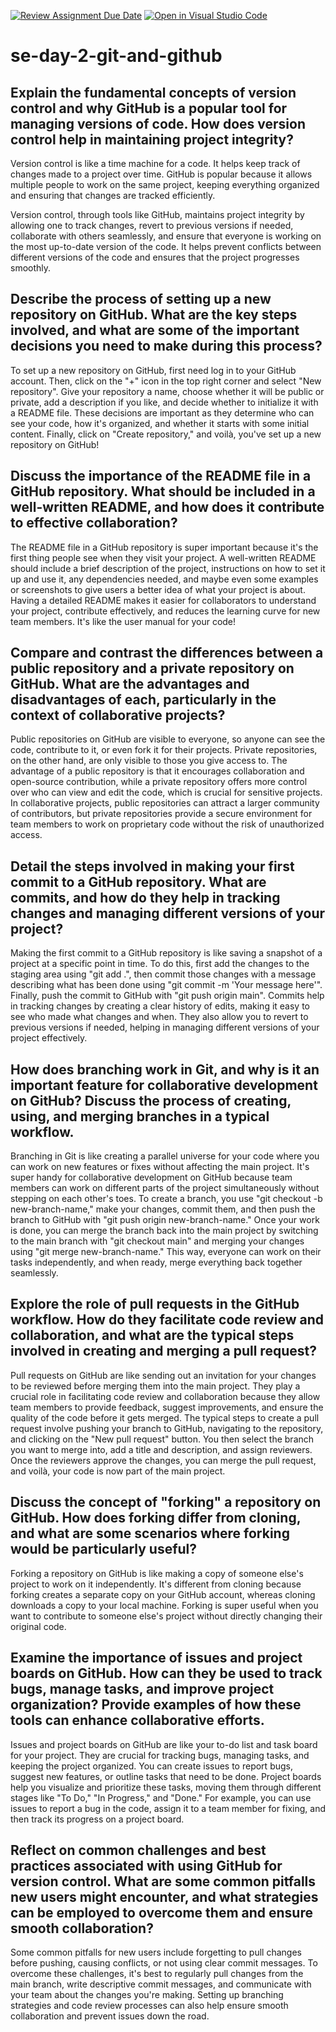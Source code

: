 [![Review Assignment Due Date](https://classroom.github.com/assets/deadline-readme-button-22041afd0340ce965d47ae6ef1cefeee28c7c493a6346c4f15d667ab976d596c.svg)](https://classroom.github.com/a/8wgCKhpZ)
[![Open in Visual Studio Code](https://classroom.github.com/assets/open-in-vscode-2e0aaae1b6195c2367325f4f02e2d04e9abb55f0b24a779b69b11b9e10269abc.svg)](https://classroom.github.com/online_ide?assignment_repo_id=15585678&assignment_repo_type=AssignmentRepo)
# se-day-2-git-and-github
## Explain the fundamental concepts of version control and why GitHub is a popular tool for managing versions of code. How does version control help in maintaining project integrity?
Version control is like a time machine for a code. It helps keep track of changes made to a project over time. GitHub is popular because it allows multiple people to work on the same project, keeping everything organized and ensuring that changes are tracked efficiently.

Version control, through tools like GitHub, maintains project integrity by allowing one to track changes, revert to previous versions if needed, collaborate with others seamlessly, and ensure that everyone is working on the most up-to-date version of the code. It helps prevent conflicts between different versions of the code and ensures that the project progresses smoothly.

## Describe the process of setting up a new repository on GitHub. What are the key steps involved, and what are some of the important decisions you need to make during this process?
To set up a new repository on GitHub, first need log in to your GitHub account. Then, click on the "+" icon in the top right corner and select "New repository". Give your repository a name, choose whether it will be public or private, add a description if you like, and decide whether to initialize it with a README file. These decisions are important as they determine who can see your code, how it's organized, and whether it starts with some initial content. Finally, click on "Create repository," and voilà, you've set up a new repository on GitHub!

## Discuss the importance of the README file in a GitHub repository. What should be included in a well-written README, and how does it contribute to effective collaboration?
The README file in a GitHub repository is super important because it's the first thing people see when they visit your project. A well-written README should include a brief description of the project, instructions on how to set it up and use it, any dependencies needed, and maybe even some examples or screenshots to give users a better idea of what your project is about. Having a detailed README makes it easier for collaborators to understand your project, contribute effectively, and reduces the learning curve for new team members. It's like the user manual for your code!
## Compare and contrast the differences between a public repository and a private repository on GitHub. What are the advantages and disadvantages of each, particularly in the context of collaborative projects?
Public repositories on GitHub are visible to everyone, so anyone can see the code, contribute to it, or even fork it for their projects. Private repositories, on the other hand, are only visible to those you give access to. The advantage of a public repository is that it encourages collaboration and open-source contribution, while a private repository offers more control over who can view and edit the code, which is crucial for sensitive projects. In collaborative projects, public repositories can attract a larger community of contributors, but private repositories provide a secure environment for team members to work on proprietary code without the risk of unauthorized access.

## Detail the steps involved in making your first commit to a GitHub repository. What are commits, and how do they help in tracking changes and managing different versions of your project?
Making the first commit to a GitHub repository is like saving a snapshot of a project at a specific point in time. To do this, first add the changes to the staging area using "git add .", then commit those changes with a message describing what has been done using "git commit -m 'Your message here'". Finally, push the commit to GitHub with "git push origin main". Commits help in tracking changes by creating a clear history of edits, making it easy to see who made what changes and when. They also allow you to revert to previous versions if needed, helping in managing different versions of your project effectively.

## How does branching work in Git, and why is it an important feature for collaborative development on GitHub? Discuss the process of creating, using, and merging branches in a typical workflow.
Branching in Git is like creating a parallel universe for your code where you can work on new features or fixes without affecting the main project. It's super handy for collaborative development on GitHub because team members can work on different parts of the project simultaneously without stepping on each other's toes. To create a branch, you use "git checkout -b new-branch-name," make your changes, commit them, and then push the branch to GitHub with "git push origin new-branch-name." Once your work is done, you can merge the branch back into the main project by switching to the main branch with "git checkout main" and merging your changes using "git merge new-branch-name." This way, everyone can work on their tasks independently, and when ready, merge everything back together seamlessly.
## Explore the role of pull requests in the GitHub workflow. How do they facilitate code review and collaboration, and what are the typical steps involved in creating and merging a pull request?
Pull requests on GitHub are like sending out an invitation for your changes to be reviewed before merging them into the main project. They play a crucial role in facilitating code review and collaboration because they allow team members to provide feedback, suggest improvements, and ensure the quality of the code before it gets merged. The typical steps to create a pull request involve pushing your branch to GitHub, navigating to the repository, and clicking on the "New pull request" button. You then select the branch you want to merge into, add a title and description, and assign reviewers. Once the reviewers approve the changes, you can merge the pull request, and voilà, your code is now part of the main project.

## Discuss the concept of "forking" a repository on GitHub. How does forking differ from cloning, and what are some scenarios where forking would be particularly useful?
Forking a repository on GitHub is like making a copy of someone else's project to work on it independently. It's different from cloning because forking creates a separate copy on your GitHub account, whereas cloning downloads a copy to your local machine. Forking is super useful when you want to contribute to someone else's project without directly changing their original code.
## Examine the importance of issues and project boards on GitHub. How can they be used to track bugs, manage tasks, and improve project organization? Provide examples of how these tools can enhance collaborative efforts.
Issues and project boards on GitHub are like your to-do list and task board for your project. They are crucial for tracking bugs, managing tasks, and keeping the project organized. You can create issues to report bugs, suggest new features, or outline tasks that need to be done. Project boards help you visualize and prioritize these tasks, moving them through different stages like "To Do," "In Progress," and "Done." For example, you can use issues to report a bug in the code, assign it to a team member for fixing, and then track its progress on a project board.
## Reflect on common challenges and best practices associated with using GitHub for version control. What are some common pitfalls new users might encounter, and what strategies can be employed to overcome them and ensure smooth collaboration?
Some common pitfalls for new users include forgetting to pull changes before pushing, causing conflicts, or not using clear commit messages. To overcome these challenges, it's best to regularly pull changes from the main branch, write descriptive commit messages, and communicate with your team about the changes you're making. Setting up branching strategies and code review processes can also help ensure smooth collaboration and prevent issues down the road.
